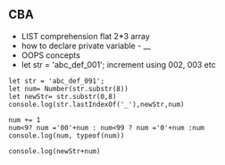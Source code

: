 ## CBA 
- LIST comprehension flat 2*3 array
- how to declare private variable - __
- OOPS concepts
- let str = 'abc_def_001'; increment using 002, 003 etc 
```
let str = 'abc_def_091';
let num= Number(str.substr(8))
let newStr= str.substr(0,8)
console.log(str.lastIndexOf('_'),newStr,num)

num += 1
num<9? num ='00'+num : num<99 ? num ='0'+num :num
console.log(num, typeof(num))

console.log(newStr+num)
```

